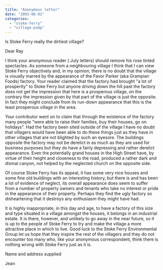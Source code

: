 ```yaml
---
title: "Anonymous letter"
date: "2003-08-01"
categories: 
  - "stoke-ferry"
  - "village-pump"
---
```


Is Stoke Ferry really the dirtiest village?

Dear Ray

I think your anonymous reader ( July letters) should remove his rose tinted spectacles. As someone from a neighbouring village I think that I can view Stoke Ferry objectively and, in my opinion, there is no doubt that the village is visually marred by the appearance of the Favor Parker (aka Grampian Foods) factory. Your reader claimed that the factory had brought "a lot of prosperity" to Stoke Ferry but anyone driving down the hill past the factory does not get the impression that here is a prosperous village, on the contrary the impression given by that part of the village is just the opposite. In fact they might conclude from its run-down appearance that this is the least prosperous village in the area.

Your contributor went on to claim that through the existence of the factory many people "were able to raise their families, buy their houses, go on holidays". Had the factory been sited outside of the village I have no doubt that villagers would have been able to do these things just as they have in other villages that are not blighted by such an eyesore. The buildings opposite the factory may not be derelict in as much as they are used for business purposes but they do have a fairly depressing and rather derelict appearance. Even the potentially grand houses in the High Street have, by virtue of their height and closeness to the road, produced a rather dark and dismal canyon, not helped by the neglected church on the opposite side.

Of course Stoke Ferry has its appeal, it has some very nice houses and some fine old buildings with an interesting history, but there is and has been a lot of evidence of neglect, its overall appearance does seem to suffer from a number of property owners and tenants who take no interest or pride in the appearance of their property. Perhaps they find the ugly factory so disheartening that it destroys any enthusiasm they might have had.

It is highly inappropriate, in this day and age, to have a factory of this size and type situated in a village amongst the houses, it belongs in an industrial estate. It is there, however, and unlikely to go away in the near future, so it is up to the people of Stoke Ferry to try and make the village a more attractive place in which to live. Good luck to the Stoke Ferry Environmental Group let us hope that they inspire the rest of the villagers and they do not encounter too many who, like your anonymous correspondent, think there is nothing wrong with Stoke Ferry just as it is.

Name and address supplied

Jean
